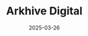 ---  
layout: startup_page  
title: "Arkhive Digital"  
id: "arkhivedigital.com"  
permalink: "/arkhivedigitalarkhivedigital.com03262025/"  
website: "https://www.arkhivedigital.com/"  
funding_round: ""  
funding_amount: ""  
investors: "Bambu Ventures"  
about: "Arkhive Digital is a female-founded Shopify enterprise agency providing enterprise-level strategy, implementation, and managed services for retailers using Shopify Plus. They aim to redefine the Shopify enterprise commerce space and disrupt traditional partnership models within the Shopify ecosystem, focusing on speed, efficiency, and impact for enterprise brands."  
markets: "Ecommerce, Shopify Plus"  
hq: "Chattanooga, Tennessee, United States"  
founded_year: "2025"  
linkedin: "https://www.linkedin.com/company/arkhive-digital"  
twitter: ""  
instagram: ""  
facebook: ""  
crunchbase: ""  
pitchbook: "https://pitchbook.com/profiles/company/769649-68"  

date_display: "26-Mar-2025"  
date: "2025-03-26"

# SEO Optimization  
meta_title: "Arkhive Digital"  
meta_description: "Arkhive Digital, Arkhive Digital is a female-founded Shopify enterprise agency providing enterprise-level strategy, implementation, and managed services for retailers ..."  
meta_keywords: "Arkhive Digital, Ecommerce, Shopify Plus,  funding"  
canonical_url: "https://startup.projectstartups.com/arkhivedigitalarkhivedigital.com03262025/"  
---